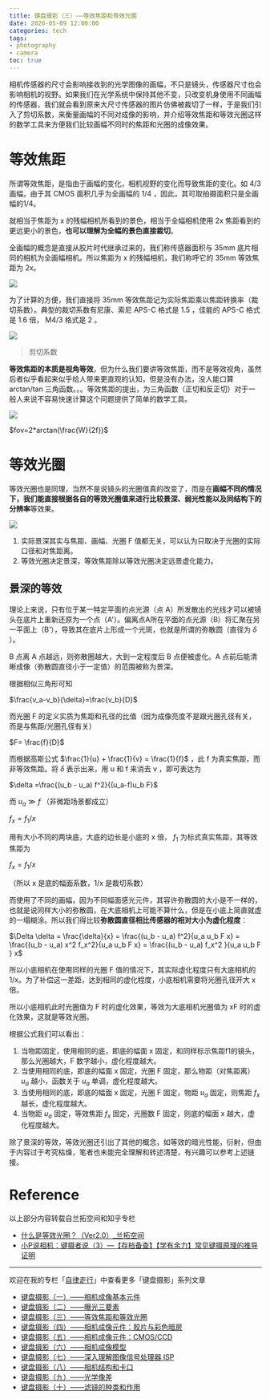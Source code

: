 ```yaml
---
title: 键盘摄影（三）——等效焦距和等效光圈
date: 2020-05-09 12:00:00
categories: tech
tags: 
- photography
- camera
toc: true
---
```

相机传感器的尺寸会影响接收到的光学图像的画幅，不只是镜头，传感器尺寸也会影响相机的视野。如果我们在光学系统中保持其他不变，只改变机身使用不同画幅的传感器，我们就会看到原来大尺寸传感器的图片仿佛被裁切了一样，于是我们引入了剪切系数，来衡量画幅的不同对成像的影响，并介绍等效焦距和等效光圈这样的数学工具来方便我们比较画幅不同时的焦距和光圈的成像效果。

<!-- more -->

# 等效焦距

所谓等效焦距，是指由于画幅的变化，相机视野的变化而导致焦距的变化。如 4/3 画幅，由于其 CMOS 面积几乎为全画幅的 1/4 ，因此，其可取拍摄面积只是全画幅的1/4。

就相当于焦距为 x 的残幅相机所看到的景色，相当于全幅相机使用 2x 焦距看到的更远更小的景色，**也可以理解为全幅的景色直接裁切**。

全画幅的概念是直接从胶片时代继承过来的，我们称传感器面积与 35mm 底片相同的相机为全画幅相机。所以焦距为 x 的残幅相机，我们称呼它的 35mm 等效焦距为 2x。

![](https://pic4.zhimg.com/80/v2-5ee00675bec2d808e6f5ac9ffeb58cfb_720w.jpg)

为了计算的方便，我们直接将 35mm 等效焦距记为实际焦距乘以焦距转换率（裁切系数）。典型的裁切系数有尼康、索尼 APS-C 格式是 1.5 ，佳能的 APS-C 格式是 1.6 倍， M4/3 格式是 2 。

![](https://pic4.zhimg.com/80/v2-0f5e7eaa7be9e3aee65a7a7a0c5fa633_720w.jpg)

> 剪切系数

**等效焦距的本质是视角等效**，但为什么我们要讲等效焦距，而不是等效视角，虽然后者似乎看起来似乎给人带来更直观的认知，但是没有办法，没人能口算 arctan/tan 三角函数。。。等效焦距的提出，为三角函数（正切和反正切）对于一般人来说不容易快速计算这个问题提供了简单的数学工具。

![](https://pic4.zhimg.com/80/v2-d64697565072a35c6eaa16e1f1ee0a0b_720w.jpg)

$fov=2*arctan(\frac{W}{2f})$

# 等效光圈

等效光圈也是同理，当然不是说镜头的光圈值真的改变了，而是在**画幅不同的情况下，我们能直接根据各自的等效光圈值来进行比较景深、弱光性能以及同结构下的分辨率**等效果。

![](https://pic2.zhimg.com/80/v2-0c3eb1076a2c783eccd8f811499f9e75_720w.jpg)

1. 实际景深其实与焦距、画幅、光圈 F 值都无关，可以认为只取决于光圈的实际口径和对焦距离。
1. 等效光圈决定景深，等效焦距除以等效光圈决定远景虚化能力。

## 景深的等效

理论上来说，只有位于某一特定平面的点光源（点 A）所发散出的光线才可以被镜头在底片上重新还原为一个点（A'）。偏离点A所在平面的点光源（B）将汇聚在另一平面上（B'），导致其在底片上形成一个光斑，也就是所谓的弥散圆（直径为 $\delta$ ）。

B 点离 A 点越远，则弥散圈越大，大到一定程度后 B 点便被虚化。A 点前后能清晰成像（弥散圆直径小于一定值）的范围被称为景深。

根据相似三角形可知

$\frac{v_a-v_b}{\delta}=\frac{v_b}{D}$

而光圈 F 的定义实质为焦距和孔径的比值（因为成像亮度不是跟光圈孔径有关，而是与焦距/光圈孔径有关）

$F= \frac{f}{D}$

而根据高斯公式 $\frac{1}{u} + \frac{1}{v} = \frac{1}{f}$ ，此 f 为真实焦距，而非等效焦距。将 $\delta$ 表示出来，用 u 和 f 来消去 v ，即可表达为

$\delta =\frac{(u_b - u_a) f^2}{(u_a-f)u_b F}$

而 $u_a \gg f$ （非微距场景都成立）

$f_x = f_1/x$

用有大小不同的两块底，大底的边长是小底的 x 倍， $f_1$ 为标式真实焦距，其等效焦距为

$f_x = f_1/x$

（所以 x 是底的幅面系数，1/x 是裁切系数）

而使用了不同的画幅，因为不同幅面感光元件，其容许弥散圆的大小是不一样的，也就是说同样大小的弥散圆，在大底相机上可能不算什么，但是在小底上简直就虚的一塌糊涂。所以我们得比较**弥散圆直径相比传感器的相对大小为虚化程度**：

$\Delta \delta = \frac{\delta}{x} = \frac{(u_b - u_a) f^2}{u_a u_b F x} = \frac{(u_b - u_a) x^2 f_x^2}{u_a u_b F x}  = \frac{(u_b - u_a)  f_x^2 }{u_a u_b F } x$

所以小底相机在使用同样的光圈 F 值的情况下，其实际虚化程度只有大底相机的 1/x。为了补偿这一差距，达到相同的虚化程度，小底相机需要将光圈孔径开大 x 倍。

所以小底相机此时光圈值为 F 时的虚化效果，等效为大底相机光圈值为 xF 时的虚化效果，这就是等效光圈。

根据公式我们可以看出：

1. 当物距固定，使用相同的底，即底的幅面 x 固定，和同样标示焦距f1的镜头，那么光圈越大，F 数字越小，虚化程度越大。
1. 当使用相同的底，即底的幅面 x 固定，光圈 F 固定，那么物距（对焦距离）$u_a$ 越小，函数关于 $u_a$ 单调，虚化程度越大。
1. 当使用相同的底，即底的幅面 x 固定，光圈 F 固定，物距 $u_a$ 固定，则焦距 $f_x$ 越长，虚化程度越大。
1. 当物距 $u_a$ 固定，等效焦距 $f_x$ 固定，光圈数 F 固定，则底的幅面 x 越大，虚化程度越大。

除了景深的等效，等效光圈还引出了其他的概念，如等效的暗光性能，衍射，但由于内容过于考究枯燥，笔者也未能完全理解和转述清楚，有兴趣可以参考上述链接。

# Reference

以上部分内容转载自兰拓空间和知乎专栏

- [什么是等效光圈？（Ver2.0）_兰拓空间](https://community.irentals.cn/content/129)
- [小P说相机：键摄者说（3）—【存档备查】【学有余力】常见键摄原理的推导证明](https://zhuanlan.zhihu.com/p/24161348)
​

---

欢迎在我的专栏「[自律走行](https://www.zhihu.com/column/jiritsu-soko)」中查看更多「键盘摄影」系列文章

- [键盘摄影（一）——相机成像基本元件](https://zhuanlan.zhihu.com/p/93481287)
- [键盘摄影（二）——曝光三要素](https://zhuanlan.zhihu.com/p/138585113)
- [键盘摄影（三）——等效焦距和等效光圈](https://zhuanlan.zhihu.com/p/138585371)
- [键盘摄影（四）——相机成像元件：胶片与彩色暗房](https://zhuanlan.zhihu.com/p/139384545)
- [键盘摄影（五）——相机成像元件：CMOS/CCD](https://zhuanlan.zhihu.com/p/139394687)
- [键盘摄影（六）——相机成像模型](https://zhuanlan.zhihu.com/p/138585667)
- [键盘摄影（七）——深入理解图像信号处理器 ISP](https://zhuanlan.zhihu.com/p/139432684)
- [键盘摄影（八）——相机结构和卡口](https://zhuanlan.zhihu.com/p/263018344)
- [键盘摄影（九）——光学像差](https://zhuanlan.zhihu.com/p/263867036)
- [键盘摄影（十）——滤镜的种类和作用](https://zhuanlan.zhihu.com/p/412506198)